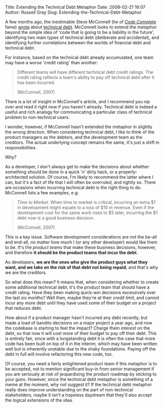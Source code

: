 Title: Extending the Technical Debt Metaphor
Date: 2008-02-21 16:07
Author: Russell Gray
Slug: Extending-the-Technical-Debt-Metaphor

A few months ago, the inestimable Steve McConnell (he of *[Code
Complete](http://www.amazon.co.uk/Code-Complete-Practical-Handbook-Construction/dp/0735619670/)*
fame)
[wrote](http://blogs.construx.com/blogs/stevemcc/archive/2007/11/01/technical-debt-2.aspx)
about [technical
debt](http://www.martinfowler.com/bliki/TechnicalDebt.html). McConnell
looks to extend the metaphor beyond the simple idea of 'code that is
going to be a liability in the future', identifying two main types of
technical debt (deliberate and accidental), and identifying further
correlations between the worlds of financial debt and technical debt.

<p>
For instance, based on the technical debt already accumulated, one team
may have a worse 'credit rating' than another:  

> Different teams will have different technical debt credit ratings. The
> credit rating reflects a team's ability to pay off technical debt
> after it has been incurred.
>
> (McConnell, 2007)
>
There is a lot of insight in McConnell's article, and I recommend you
nip over and read it right now if you haven't already. Technical debt is
indeed a useful and rich analogy for communicating a particular class of
technical problem to non-technical users.

I wonder, however, if McConnell hasn't extended the metaphor in slightly
the wrong direction. When considering technical debt, I like to think of
the product managers as the debtors, and the development team as the
creditors. The actual underlying concept remains the same, it's just a
shift in responsibilities.

Why?

<p>
As a developer, I don't always get to make the decisions about whether
something should be done in a quick 'n' dirty hack, or a
properly-architected solution. Of course, I'm likely to recommend the
latter where I can, but it's a fact of life that I will often be
overruled, and rightly so. There are occasions when incurring technical
debt is the right thing to do. McConnell lists a few examples, e.g:  

> *Time to Market*. When time to market is critical, incurring an extra
> $1 in development might equate to a loss of $10 in revenue. Even if
> the development cost for the same work rises to $5 later, incurring
> the $1 debt now is a good business decision.
>
> (McConnell, 2007)
>
This is a key issue. Software development considerations are not the
be-all and end-all, no matter how much I (or any other developer) would
like them to be. It's the *product teams* that make these business
decisions, however, and therefore **it should be the product teams that
incur the debt**.

As developers, **we are the ones who give the product guys what they
want, and we take on the risk of that debt not being repaid**, and
that's why we are the creditors.

So what does this mean? It means that, when considering whether to
create some additional technical debt, it's the product team that should
have a credit rating. Have they been making quick-win decisions
excessively over the last six months? Well then, maybe they're at their
*credit limit*, and cannot incur any more debt until they have used some
of their budget on a project that reduces debt.

How about if a product manager hasn't incurred any debt recently, but
made a load of bandito decisions on a major project a year ago, and now
the codebase is starting to feel the impact? Charge them *interest* on
the debt, so that now it will cost more of their budget to pay off their
debt. This is entirely fair, since with a longstanding debt it is often
the case that more code has been built on top of it in the interim,
which may have been written well but is inherently unstable due to the
shaky foundations. Paying off the debt in full will involve refactoring
this new code, too.

Of course, you need a fairly enlightened product team if this metaphor
is to be accepted, not to mention significant buy-in from senior
management if you are seriously at risk of jeopardising the product
roadmap by sticking to your guns. However, since the technical debt
metaphor is something of a meme at the moment, why not suggest it? If
the technical debt metaphor really does improve understanding on the
part of non-technical stakeholders, maybe it isn't a hopeless daydream
that they'll also accept the logical extensions of the idea.
